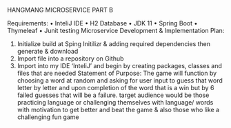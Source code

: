 HANGMANG MICROSERVICE PART B

Requirements:
•	InteliJ IDE
•	H2 Database
•	JDK 11
•	Spring Boot
•	Thymeleaf
•	Junit testing 
Microservice Development & Implementation Plan:
1.	Initialize build at Sping Initilizr & adding required dependencies then generate & download
2.	Import file into a repository on Github
3.	Import into my IDE ‘InteliJ’ and begin by creating packages, classes and files that are needed
Statement of Purpose:
The game will function by choosing a word at random and asking for user input to guess that word 
letter by letter and upon completion of the word that is a win but by 6 failed guesses that will be a failure.
target audience would be those practicing language or challenging 
themselves with language/ words with motivation to get better and beat the game & also those who like a challenging fun game
